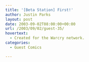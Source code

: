 ```yaml
---
title: '[Beta Station] First!'
author: Justin Parks
layout: post
date: 2003-09-02T08:00:00+00:00
url: /2003/09/02/guest-35/
hovertext:
  - Created for the Warcry network.
categories:
  - Guest Comics

---
```

